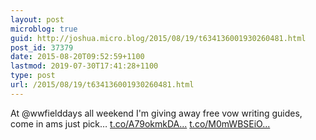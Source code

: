 ```yaml
---
layout: post
microblog: true
guid: http://joshua.micro.blog/2015/08/19/t634136001930260481.html
post_id: 37379
date: 2015-08-20T09:52:59+1100
lastmod: 2019-07-30T17:41:28+1100
type: post
url: /2015/08/19/t634136001930260481.html
---
```

At @wwfielddays all weekend I'm giving away free vow writing guides, come in ams just pick… [t.co/A79okmkDA...](http://t.co/A79okmkDAk) [t.co/M0mWBSEiO...](http://t.co/M0mWBSEiOi)
